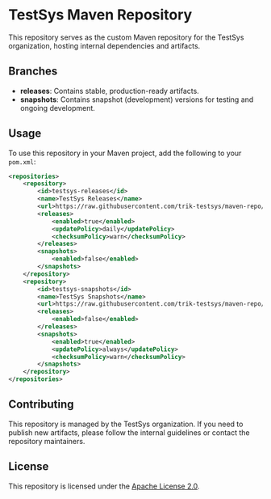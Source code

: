 # TestSys Maven Repository

This repository serves as the custom Maven repository for the TestSys organization, hosting internal dependencies and artifacts.

## Branches

- **releases**: Contains stable, production-ready artifacts.
- **snapshots**: Contains snapshot (development) versions for testing and ongoing development.

## Usage

To use this repository in your Maven project, add the following to your `pom.xml`:

```xml
<repositories>
    <repository>
        <id>testsys-releases</id>
        <name>TestSys Releases</name>
        <url>https://raw.githubusercontent.com/trik-testsys/maven-repo/releases/</url>
        <releases>
            <enabled>true</enabled>
            <updatePolicy>daily</updatePolicy>
            <checksumPolicy>warn</checksumPolicy>
        </releases>
        <snapshots>
            <enabled>false</enabled>
        </snapshots>
    </repository>
    <repository>
        <id>testsys-snapshots</id>
        <name>TestSys Snapshots</name>
        <url>https://raw.githubusercontent.com/trik-testsys/maven-repo/snapshots/</url>
        <releases>
            <enabled>false</enabled>
        </releases>
        <snapshots>
            <enabled>true</enabled>
            <updatePolicy>always</updatePolicy>
            <checksumPolicy>warn</checksumPolicy>
        </snapshots>
    </repository>
</repositories>
```

## Contributing

This repository is managed by the TestSys organization. If you need to publish new artifacts, please follow the internal guidelines or contact the repository maintainers.

## License

This repository is licensed under the [Apache License 2.0](LICENSE).
